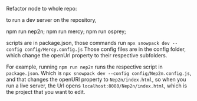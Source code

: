 Refactor node to whole repo:

to run a dev server on the repository, 

npm run nep2n; 
npm run mercy;
npm run osprey;

scripts are in package.json, those commands run `npx snowpack dev --config config/Mercy.config.js`
Those config files are in the config folder, which change the openUrl property to their respective subfolders. 

For example, running `npm run nep2n` runs the respective script in `package.json`. 
Which is `npx snowpack dev --config config/Nep2n.config.js`, and that changes the openURl property to `Nep2n/index.html`, so when you run a live server, the Url opens 
`localhost:8080/Nep2n/index.html`, which is the project that you want to edit. 
